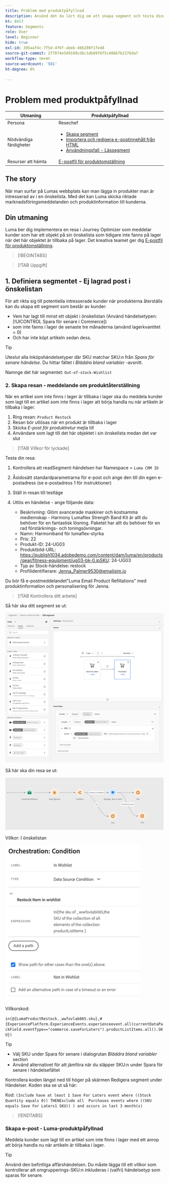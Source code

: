 ```yaml
---
title: Problem med produktpåfyllnad
description: Använd det du lärt dig om att skapa segment och testa dina färdigheter.
kt: 8417
feature: Segments
role: User
level: Beginner
hide: true
exl-id: 305aaf4c-7f5d-4f6f-abeb-466208f1fe48
source-git-commit: 2f7074e5d9109cdbc1db69f6f5c48667b2276da7
workflow-type: tm+mt
source-wordcount: '581'
ht-degree: 0%

---
```


# Problem med produktpåfyllnad

| Utmaning | Produktpåfyllnad |
|---|---|
| Persona | Resechef |
| Nödvändiga färdigheter | <ul><li>[Skapa segment](https://experienceleague.adobe.com/docs/journey-optimizer-learn/tutorials/create-segments.html?lang=en)</li><li> [Importera och redigera e-postinnehåll från HTML](https://experienceleague.adobe.com/docs/journey-optimizer-learn/tutorials/create-messages/import-and-author-html-email-content.html?lang=en)</li><li>[Användningsfall - Lässegment](https://experienceleague.adobe.com/docs/journey-optimizer-learn/tutorials/create-journeys/use-case-read-segment.html?lang=en)</li> |
| Resurser att hämta | [E-postfil för produktomställning](/help/challenges/assets/email-assets/ProductRestockEmail.html.zip) |

## The story

När man surfar på Lumas webbplats kan man lägga in produkter man är intresserad av i en önskelista. Med det kan Luma skicka riktade marknadsföringsmeddelanden och produktinformation till kunderna.

## Din utmaning

Luma ber dig implementera en resa i Journey Optimizer som meddelar kunder som har ett objekt på sin önskelista som tidigare inte fanns på lager när det här objektet är tillbaka på lager. Det kreativa teamet ger dig [E-postfil för produktomställning](/help/challenges/assets/email-assets/ProductRestockEmail.html.zip).

>[!BEGINTABS]

>[!TAB Uppgift]

## 1. Definiera segmentet - Ej lagrad post i önskelistan

För att rikta sig till potentiella intresserade kunder när produkterna återställs kan du skapa ett segment som består av kunder:

* Vem har lagt till minst ett objekt i önskelistan (Använd händelsetypen: [!UICONTROL Spara för senare i Commerce])
* som inte fanns i lager de senaste tre månaderna (använd lagerkvantitet = 0)
* Och har inte köpt artikeln sedan dess.

>[!TIP]
>Uteslut alla Inköpshändelsetyper där SKU matchar SKU:n från *Spara för senare händelse*. Du hittar fältet i *Bläddra bland variabler* -avsnitt.

Namnge det här segmentet: `Out-of-stock-Wishlist`


### 2. Skapa resan - meddelande om produktåterställning

När en artikel som inte finns i lager är tillbaka i lager ska du meddela kunder som lagt till en artikel som inte finns i lager att börja handla nu när artikeln är tillbaka i lager.

1. Ring resan: `Product Restock`
2. Resan bör utlösas när en produkt är tillbaka i lager
3. Skicka *E-post för produktretur* mejla till
4. Användare som lagt till det här objektet i sin önskelista medan det var slut

>[!TAB Villkor för lyckade]

Testa din resa:

1. Kontrollera att readSegment-händelsen har Namespace = `Luma CRM ID`
1. Åsidosätt standardparametrarna för e-post och ange den till din egen e-postadress (se e-postadress 1 för instruktioner)
1. Ställ in resan till testläge
1. Utlös en händelse - ange följande data:

   * Beskrivning: Glöm avancerade maskiner och kostsamma medlemskap - Harmony Lumaflex Strength Band Kit är allt du behöver för en fantastisk lösning. Paketet har allt du behöver för en rad förstärknings- och toningsövningar.
   * Namn: Harmoniband för lumaflex-styrka
   * Pris: 22
   * Produkt-ID: 24-UG03
   * Produktbild-URL: https://publish1034.adobedemo.com/content/dam/luma/en/products/gear/fitness-equipment/ug03-bk-0.jpSKU: 24-UG03
   * Typ av Stock-händelse: restock
   * Profilidentifierare: Jenna_Palmer9530@emailsim.io

Du bör få e-postmeddelandet&quot;Luma Email Product Refillations&quot; med produktinformation och personalisering för Jenna.

>[!TAB Kontrollera ditt arbete]

Så här ska ditt segment se ut:

![Segment - objekt som inte finns i lager](/help/challenges/assets/C1-S2.png)


Så här ska din resa se ut:

![Produktpåfyllnadsresa](/help/challenges/assets/c3-j3-journey.png)

Villkor: I önskelistan

![Villkor - i önskelista](/help/challenges/assets/c3-j3-condition.png)

Villkorskod:

```in(@{LumaProductRestock._wwfovlab065.sku},#{ExperiencePlatform.ExperienceEvents.experienceevent.all(currentDataPackField.eventType=="commerce.saveForLaters").productListItems.all().SKU})```


>[!TIP]
> * Välj SKU under Spara för senare i dialogrutan *Bläddra bland variabler* section
> * Använd alternativet för att jämföra när du släpper SKU:n under Spara för senare i händelsefältet


Kontrollera koden längst ned till höger på skärmen Redigera segment under Händelser. Koden ska se ut så här:

Kod:
```(Include have at least 1 Save For Laters event where ((Stock Quantity equals 0)) THENExclude all  Purchases events where ((SKU equals Save For Laters1 SKU)) ) and occurs in last 3 month(s)```

>[!ENDTABS]

### Skapa e-post - Luma-produktpåfyllnad

Meddela kunder som lagt till en artikel som inte finns i lager med ett anrop att börja handla nu när artikeln är tillbaka i lager.



>[!TIP]
>
> Använd den befintliga affärshändelsen. Du måste lägga till ett villkor som kontrollerar att omgrupperings-SKU:n inkluderas i (valfri) händelsetyp som sparas för senare.




